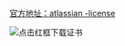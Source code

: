 [官方地址：atlassian -license](https://my.atlassian.com/license/sourcetree)

![点击红框下载证书](http://upload-images.jianshu.io/upload_images/1181400-d3a904a72a010fc3.png?imageMogr2/auto-orient/strip%7CimageView2/2/w/1240)
